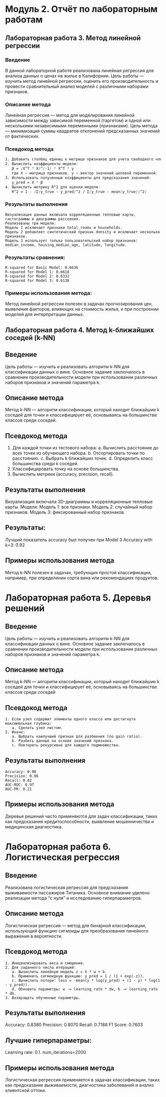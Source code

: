 # Модуль 2. Отчёт по лабораторным работам

## Лабораторная работа 3. Метод линейной регрессии

### Введение

В данной лабораторной работе реализована линейная регрессия для анализа данных о ценах на жилье в Калифорнии. Цель работы — изучить метод линейной регрессии, оценить его производительность и провести сравнительный анализ моделей с различными наборами признаков.

### Описание метода

Линейная регрессия — метод для моделирования линейной зависимости между зависимой переменной (таргетом) и одной или несколькими независимыми переменными (признаками). Цель метода — минимизация суммы квадратов отклонений предсказанных значений от фактических.

### Псевдокод метода

```css
1. Добавить столбец единиц к матрице признаков для учета свободного члена.
2. Вычислить коэффициенты модели:
   β = (X^T * X)^(-1) * X^T * y
   где X — матрица признаков, y — вектор значений целевой переменной.
3. Использовать полученные коэффициенты для предсказания значений:
   y_pred = X * β
4. Вычислить метрику R^2 для оценки модели:
   R^2 = 1 - (Σ(y_true - y_pred)^2 / Σ(y_true - mean(y_true))^2)
```
### Результаты выполнения
```
Визуализация данных включала корреляционные тепловые карты, гистограммы и диаграммы рассеяния.
Реализованы три модели:
Модель 1 исключает признаки total_rooms и households.
Модель 2 добавляет синтетический признак density и исключает несколько признаков.
Модель 3 использует только пользовательский набор признаков: median_income, housing_median_age, latitude, longitude.
```
### Результаты сравнения:
```
R-squared for Basic Model: 0.6636
R-squared for Model 1: 0.6618
R-squared for Model 2: 0.6332
R-squared for Model 3: 0.6138
```
### Примеры использования метода:

Метод линейной регрессии полезен в задачах прогнозирования цен, выявления факторов, влияющих на стоимость жилья, и при построении моделей для интерпретации данных.

## Лабораторная работа 4. Метод k-ближайших соседей (k-NN)
## Введение

Цель работы — изучить и реализовать алгоритм k-NN для классификации данных о вине. Основное задание заключалось в сравнении производительности модели при использовании различных наборов признаков и значений параметра k.

## Описание метода

Метод k-NN — алгоритм классификации, который находит ближайшие k соседей для точки и классифицирует её, основываясь на большинстве классов среди соседей.

## Псевдокод метода

1. Для каждой точки из тестового набора:
   a. Вычислить расстояние до всех точек из обучающего набора.
   b. Отсортировать точки по расстоянию.
   c. Выбрать k ближайших точек.
   d. Определить класс большинства среди k соседей.
2. Классифицировать точку на основе большинства.
3. Вычислить метрики (accuracy, precision, recall).
## Результаты выполнения

Визуализация включала 3D-диаграммы и корреляционные тепловые карты.
Модели:
Модель 1: все признаки.
Модель 2: случайный набор признаков.
Модель 3: фиксированный набор признаков.

## Результаты:

Лучший показатель accuracy был получен при Model 3 Accuracy with k=3: 0.92
## Примеры использования метода
Метод k-NN полезен в задачах, требующих простой классификации, например, при определении сорта вина или рекомендациях продуктов.

# Лабораторная работа 5. Деревья решений
## Введение
Цель работы — изучить и реализовать алгоритм k-NN для классификации данных о вине. Основное задание заключалось в сравнении производительности модели при использовании различных наборов признаков и значений параметра k.
## Описание метода
Метод k-NN — алгоритм классификации, который находит ближайшие k соседей для точки и классифицирует её, основываясь на большинстве классов среди соседей
## Псевдокод метода
```
1. Если узел содержит элементы одного класса или достигнута максимальная глубина:
   a. Сделать узел листом.
2. Иначе:
   a. Выбрать наилучший признак для разбиения (по gain ratio).
   b. Разбить данные на основе значений признака.
   c. Повторить рекурсивно для каждого подмножества.
```
## Результаты выполнения
```
Accuracy: 0.90
Precision: 0.96
Recall: 0.82
AUC-ROC: 0.97
AUC-PR: 0.21
```
## Примеры использования метода
Деревья решений часто применяются для задач классификации, таких как предсказание кредитоспособности, выявление мошенничества и медицинская диагностика.

# Лабораторная работа 6. Логистическая регрессия
## Введение
Реализована логистическая регрессия для предсказания выживаемости пассажиров Титаника. Основное внимание уделено реализации метода "с нуля" и исследованию гиперпараметров.
## Описание метода
Логистическая регрессия — метод для бинарной классификации, использующий функцию сигмоиды для преобразования линейного выражения в вероятности.
## Псевдокод метода
```
1. Инициализировать веса и смещение.
2. Для заданного числа итераций:
   a. Вычислить линейную модель z = X * w + b.
   b. Применить сигмоидную функцию: y_pred = 1 / (1 + exp(-z)).
   c. Вычислить потери: loss = -mean(y * log(y_pred) + (1 - y) * log(1 - y_pred)).
   d. Обновить параметры: w -= learning_rate * dw, b -= learning_rate * db.
3. Возвращать обученные параметры.
```
## Результаты выполнения
Accuracy: 0.8380
Precision: 0.8070
Recall: 0.7188
F1 Score: 0.7603
## Лучшие гиперпараметры:
Learning rate: 0.1.
num_iterations=2000
## Примеры использования метода
Логистическая регрессия применяется в задачах классификации, таких как предсказание выживаемости, диагностика заболеваний и анализ клиентской оттоки.






